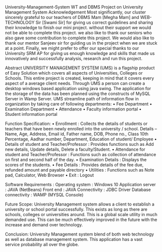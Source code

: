 University-Management-System
WT and DBMS Project on University Management System
Acknowledgement
Most significantly, our cluster sincerely grateful to our teachers of DBMS Mam [Megha Mam] and WEB-TECHNOLOGY Sir [Swami Sir] for giving us correct guidelines and sharing their knowledge to finish our mini project. without their support we would not be able to complete this project. we also like to thank our seniors who also gave some contribution to complete this project. We would also like to thank our mentor Sanjeev sir for guiding us in the project when we are stuck at a point. Finally, we might prefer to offer our special thanks to our University SRM AP for giving us enough knowledge and skills that made us innovatively and successfully analysis, research and run this project.

Abstract 
UNIVERSITY MANAGEMENT SYSTEM (UMS) is a flagship product of Easy Solution which covers all aspects of Universities, Colleges or Schools. This entire project is created, keeping in mind that it covers every aspect of a average client needs. Through UMS a person can create a desktop windows based application using java swing. The application for the storage of the data has been planned using the constructs of MySQL Server in Wamp Server. UMS streamline path of information flow in organization by taking care of following departments:
• Fee Department 
• Examination Department 
• Attendance 
• Faculty information portal 
• Student information portal

Function Specification:
• Enrollment : Collects the details of students or teachers that have been newly enrolled into the university / school. Details – Name, Age, Address, Email id, Father name, DOB, Phone no., Class 10th Percentage, Aadhar number, Department, Education of student/ Employee
• Details of student and Teacher/Professor : Provides functions such as Add new details, Update details, Delete a faculty/Student.
• Attendance for student and Teacher/Professor : Functions such as collection of attendance on first and second half of the day.
• Examination Details : Displays the scores of the students.
• Fee Details : Provides details of the fee due, refunded amount and payable directory
• Utilities : Functions such as Note pad, Calculator, Web Browser
• Exit : Logout

Software Requirements :
Operating system : Windows 10
Application server : JAVA (NetBeans)
Front end : JAVA
Connectivity : JDBC Driver
Database connectivity : WAMP (MYSQL Console)

Future Scope:
University Management system allows a client to establish a university or school portal successfully. This exists as long as there are schools, colleges or universities around. This is a global scale utility in much demanded use. This can be much effectively improved in the future with the increase and demand over technology.

Conclusion:
University Management system blend of both web technology as well as database management system. This application has a vast service probability all over the globe.
